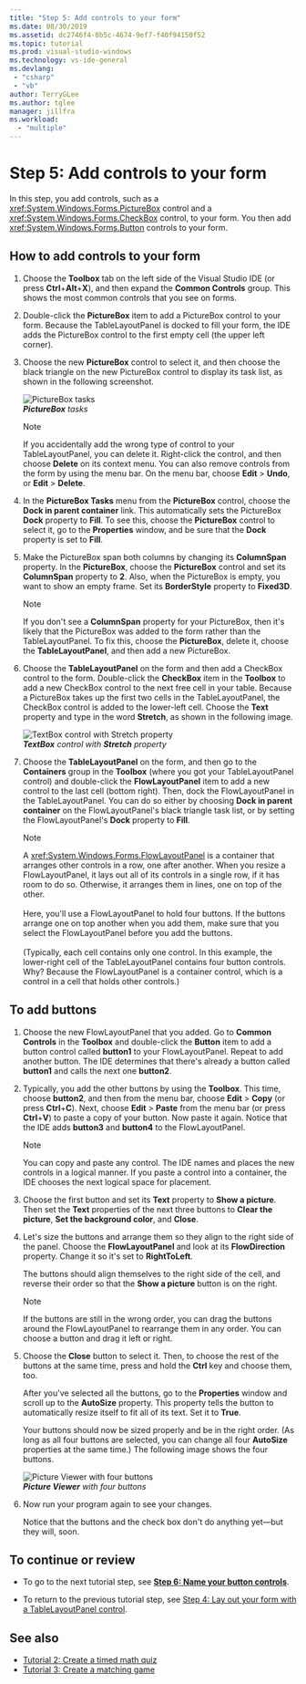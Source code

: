 ```yaml
---
title: "Step 5: Add controls to your form"
ms.date: 08/30/2019
ms.assetid: dc2746f4-0b5c-4674-9ef7-f40f94150f52
ms.topic: tutorial
ms.prod: visual-studio-windows
ms.technology: vs-ide-general
ms.devlang:
 - "csharp"
 - "vb"
author: TerryGLee
ms.author: tglee
manager: jillfra
ms.workload:
  - "multiple"
---
```

# Step 5: Add controls to your form

In this step, you add controls, such as a <xref:System.Windows.Forms.PictureBox> control and a <xref:System.Windows.Forms.CheckBox> control, to your form. You then add <xref:System.Windows.Forms.Button> controls to your form.

## How to add controls to your form

1. Choose the **Toolbox** tab on the left side of the Visual Studio IDE (or press **Ctrl**+**Alt**+**X**), and then expand the **Common Controls** group. This shows the most common controls that you see on forms.

1. Double-click the **PictureBox** item to add a PictureBox control to your form. Because the TableLayoutPanel is docked to fill your form, the IDE adds the PictureBox control to the first empty cell (the upper left corner).

1. Choose the new **PictureBox** control to select it, and then choose the black triangle on the new PictureBox control to display its task list, as shown in the following screenshot.

    ![PictureBox tasks](../ide/media/express_pictureboxtasks.png)<br/>****PictureBox*** *tasks**

    > [!NOTE]
    > If you accidentally add the wrong type of control to your TableLayoutPanel, you can delete it. Right-click the control, and then choose **Delete** on its context menu. You can also remove controls from the form by using the menu bar. On the menu bar, choose **Edit** > **Undo**, or **Edit** > **Delete**.

1. In the **PictureBox Tasks** menu from the **PictureBox** control, choose the **Dock in parent container** link. This automatically sets the PictureBox **Dock** property to **Fill**. To see this, choose the **PictureBox** control to select it, go to the **Properties** window, and be sure that the **Dock** property is set to **Fill**.

1. Make the PictureBox span both columns by changing its **ColumnSpan** property. In the **PictureBox**, choose the **PictureBox** control and set its **ColumnSpan** property to **2**. Also, when the PictureBox is empty, you want to show an empty frame. Set its **BorderStyle** property to **Fixed3D**.

    > [!NOTE]
    > If you don't see a **ColumnSpan** property for your PictureBox, then it's likely that the PictureBox was added to the form rather than the TableLayoutPanel. To fix this, choose the **PictureBox**, delete it, choose the **TableLayoutPanel**, and then add a new PictureBox.

1. Choose the **TableLayoutPanel** on the form and then add a CheckBox control to the form. Double-click the **CheckBox** item in the **Toolbox** to add a new CheckBox control to the next free cell in your table. Because a PictureBox takes up the first two cells in the TableLayoutPanel, the CheckBox control is added to the lower-left cell. Choose the **Text** property and type in the word **Stretch**, as shown in the following image.

    ![TextBox control with Stretch property](../ide/media/express_pictureviewercheckbox.png)<br/>***TextBox*** *control with* ***Stretch*** *property*

1. Choose the **TableLayoutPanel** on the form, and then go to the **Containers** group in the **Toolbox** (where you got your TableLayoutPanel control) and double-click the **FlowLayoutPanel** item to add a new control to the last cell (bottom right). Then, dock the FlowLayoutPanel in the TableLayoutPanel. You can do so either by choosing **Dock in parent container** on the FlowLayoutPanel's black triangle task list, or by setting the FlowLayoutPanel's **Dock** property to **Fill**.

    > [!NOTE]
    > A <xref:System.Windows.Forms.FlowLayoutPanel> is a container that arranges other controls in a row, one after another. When you resize a FlowLayoutPanel, it lays out all of its controls in a single row, if it has room to do so. Otherwise, it arranges them in lines, one on top of the other. <br/><br/>Here, you'll use a FlowLayoutPanel to hold four buttons. If the buttons arrange one on top another when you add them, make sure that you select the FlowLayoutPanel before you add the buttons. <br/><br/>(Typically, each cell contains only one control. In this example, the lower-right cell of the TableLayoutPanel contains four button controls. Why?  Because the FlowLayoutPanel is a container control, which is a control in a cell that holds other controls.)

## To add buttons

1. Choose the new FlowLayoutPanel that you added. Go to **Common Controls** in the **Toolbox** and double-click the **Button** item to add a button control called **button1** to your FlowLayoutPanel. Repeat to add another button. The IDE determines that there's already a button called **button1** and calls the next one **button2**.

1. Typically, you add the other buttons by using the **Toolbox**. This time, choose **button2**, and then from the menu bar, choose **Edit** > **Copy** (or press **Ctrl**+**C**). Next, choose **Edit** > **Paste** from the menu bar (or press **Ctrl**+**V**) to paste a copy of your button. Now paste it again. Notice that the IDE adds **button3** and **button4** to the FlowLayoutPanel.

    > [!NOTE]
    > You can copy and paste any control. The IDE names and places the new controls in a logical manner. If you paste a control into a container, the IDE chooses the next logical space for placement.

1. Choose the first button and set its **Text** property to **Show a picture**. Then set the **Text** properties of the next three buttons to **Clear the picture**, **Set the background color**, and **Close**.

1. Let's size the buttons and arrange them so they align to the right side of the panel. Choose the **FlowLayoutPanel** and look at its **FlowDirection** property. Change it so it's set to **RightToLeft**.

   The buttons should align themselves to the right side of the cell, and reverse their order so that the **Show a picture** button is on the right.

    > [!NOTE]
    > If the buttons are still in the wrong order, you can drag the buttons around the FlowLayoutPanel to rearrange them in any order. You can choose a button and drag it left or right.

1. Choose the **Close** button to select it. Then, to choose the rest of the buttons at the same time, press and hold the **Ctrl** key and choose them, too.

   After you've selected all the buttons, go to the **Properties** window and scroll up to the **AutoSize** property. This property tells the button to automatically resize itself to fit all of its text. Set it to **True**.

   Your buttons should now be sized properly and be in the right order. (As long as all four buttons are selected, you can change all four **AutoSize** properties at the same time.) The following image shows the four buttons.

    ![Picture Viewer with four buttons](../ide/media/express_autosize.png)<br/>***Picture Viewer*** *with four buttons*

1. Now run your program again to see your changes.

   Notice that the buttons and the check box don't do anything yet&mdash;but they will, soon.

## To continue or review

* To go to the next tutorial step, see **[Step 6: Name your button controls](../ide/step-6-name-your-button-controls.md)**.

* To return to the previous tutorial step, see [Step 4: Lay out your form with a TableLayoutPanel control](../ide/step-4-lay-out-your-form-with-a-tablelayoutpanel-control.md).

## See also

* [Tutorial 2: Create a timed math quiz](tutorial-2-create-a-timed-math-quiz.md)
* [Tutorial 3: Create a matching game](tutorial-3-create-a-matching-game.md)
